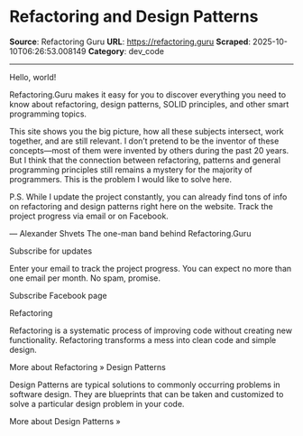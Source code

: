 # Refactoring and Design Patterns

**Source**: Refactoring Guru
**URL**: https://refactoring.guru
**Scraped**: 2025-10-10T06:26:53.008149
**Category**: dev_code

---

Hello, world!

Refactoring.Guru makes it easy for you to discover everything you need to know about refactoring, design patterns, SOLID principles, and other smart programming topics.

This site shows you the big picture, how all these subjects intersect, work together, and are still relevant. I don’t pretend to be the inventor of these concepts—most of them were invented by others during the past 20 years. But I think that the connection between refactoring, patterns and general programming principles still remains a mystery for the majority of programmers. This is the problem I would like to solve here.

P.S. While I update the project constantly, you can already find tons of info on refactoring and design patterns right here on the website. Track the project progress via email or on Facebook.

— Alexander Shvets
The one-man band behind Refactoring.Guru

 Subscribe for updates

Enter your email to track the project progress. You can expect no more than one email per month. No spam, promise.

 Subscribe
 Facebook page

Refactoring

Refactoring is a systematic process of improving code without creating new functionality. Refactoring transforms a mess into clean code and simple design.

More about Refactoring »
Design Patterns

Design Patterns are typical solutions to commonly occurring problems in software design. They are blueprints that can be taken and customized to solve a particular design problem in your code.

More about Design Patterns »
